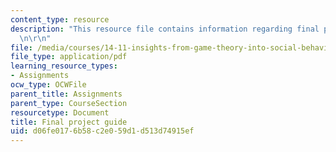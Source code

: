 ```yaml
---
content_type: resource
description: "This resource file contains information regarding final project guide.\r\
  \n\r\n"
file: /media/courses/14-11-insights-from-game-theory-into-social-behavior-fall-2013/d06fe0176b58c2e059d1d513d74915ef_MIT14_11F13_Fina_Pro_Guide.pdf
file_type: application/pdf
learning_resource_types:
- Assignments
ocw_type: OCWFile
parent_title: Assignments
parent_type: CourseSection
resourcetype: Document
title: Final project guide
uid: d06fe017-6b58-c2e0-59d1-d513d74915ef
---
```

